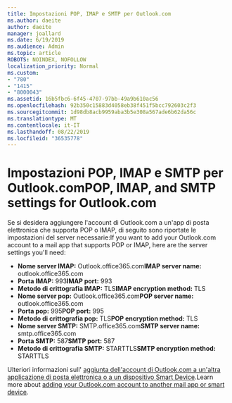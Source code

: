 ```yaml
---
title: Impostazioni POP, IMAP e SMTP per Outlook.com
ms.author: daeite
author: daeite
manager: joallard
ms.date: 6/19/2019
ms.audience: Admin
ms.topic: article
ROBOTS: NOINDEX, NOFOLLOW
localization_priority: Normal
ms.custom:
- "780"
- "1415"
- "8000043"
ms.assetid: 16b5fbc6-6f45-4707-97bb-49a9b610ac56
ms.openlocfilehash: 92b350c15883d4058eb38f451f5bcc792603c2f3
ms.sourcegitcommit: 1d98db8acb9959aba3b5e308a567ade6b62da56c
ms.translationtype: MT
ms.contentlocale: it-IT
ms.lasthandoff: 08/22/2019
ms.locfileid: "36535778"
---
```

# <a name="pop-imap-and-smtp-settings-for-outlookcom"></a><span data-ttu-id="115bf-102">Impostazioni POP, IMAP e SMTP per Outlook.com</span><span class="sxs-lookup"><span data-stu-id="115bf-102">POP, IMAP, and SMTP settings for Outlook.com</span></span>

<span data-ttu-id="115bf-103">Se si desidera aggiungere l'account di Outlook.com a un'app di posta elettronica che supporta POP o IMAP, di seguito sono riportate le impostazioni del server necessarie:</span><span class="sxs-lookup"><span data-stu-id="115bf-103">If you want to add your Outlook.com account to a mail app that supports POP or IMAP, here are the server settings you'll need:</span></span>
  
- <span data-ttu-id="115bf-104">**Nome server IMAP:** Outlook.office365.com</span><span class="sxs-lookup"><span data-stu-id="115bf-104">**IMAP server name:** outlook.office365.com</span></span>
- <span data-ttu-id="115bf-105">**Porta IMAP:** 993</span><span class="sxs-lookup"><span data-stu-id="115bf-105">**IMAP port:** 993</span></span>
- <span data-ttu-id="115bf-106">**Metodo di crittografia IMAP:** TLS</span><span class="sxs-lookup"><span data-stu-id="115bf-106">**IMAP encryption method:** TLS</span></span>
- <span data-ttu-id="115bf-107">**Nome server pop:** Outlook.office365.com</span><span class="sxs-lookup"><span data-stu-id="115bf-107">**POP server name:** outlook.office365.com</span></span>  
- <span data-ttu-id="115bf-108">**Porta pop:** 995</span><span class="sxs-lookup"><span data-stu-id="115bf-108">**POP port:** 995</span></span>  
- <span data-ttu-id="115bf-109">**Metodo di crittografia pop:** TLS</span><span class="sxs-lookup"><span data-stu-id="115bf-109">**POP encryption method:** TLS</span></span>  
- <span data-ttu-id="115bf-110">**Nome server SMTP:** SMTP.office365.com</span><span class="sxs-lookup"><span data-stu-id="115bf-110">**SMTP server name:** smtp.office365.com</span></span>
- <span data-ttu-id="115bf-111">**Porta SMTP:** 587</span><span class="sxs-lookup"><span data-stu-id="115bf-111">**SMTP port:** 587</span></span>
- <span data-ttu-id="115bf-112">**Metodo di crittografia SMTP:** STARTTLS</span><span class="sxs-lookup"><span data-stu-id="115bf-112">**SMTP encryption method:** STARTTLS</span></span>

<span data-ttu-id="115bf-113">Ulteriori informazioni sull' [aggiunta dell'account di Outlook.com a un'altra applicazione di posta elettronica o a un dispositivo Smart Device](https://support.office.com/article/73f3b178-0009-41ae-aab1-87b80fa94970?wt.mc_id=Office_Outlook_com_Alchemy).</span><span class="sxs-lookup"><span data-stu-id="115bf-113">Learn more about [adding your Outlook.com account to another mail app or smart device](https://support.office.com/article/73f3b178-0009-41ae-aab1-87b80fa94970?wt.mc_id=Office_Outlook_com_Alchemy).</span></span>